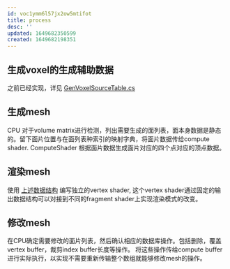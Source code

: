 ```yaml
---
id: voc1ymm6l57jx2ow5mtifot
title: process
desc: ''
updated: 1649682350599
created: 1649682198351
---
```



## 生成voxel的生成辅助数据

之前已经实现，详见 [GenVoxelSourceTable.cs](../../VolumeMegaStructure/Assets/Framework/Runtime/Scripts/Generate/ProceduralMesh/Voxel/GenVoxelSourceTables.cs)

## 生成mesh

CPU 对于volume matrix进行检测，列出需要生成的面列表，面本身数据是静态的。留下面片位置与在面列表种索引的映射字典，将面片数据传给compute shader.
ComputeShader 根据面片数据生成面片对应的四个点对应的顶点数据。

## 渲染mesh

使用 [上述数据结构](#现在由已经实现的技术预测的到渲染的数据结构-2022410-118) 编写独立的vertex shader, 这个vertex shader通过固定的输出数据结构可以对接到不同的fragment shader上实现渲染模式的改变。

## 修改mesh

在CPU确定需要修改的面片列表，然后确认相应的数据库操作。包括删除，覆盖 vertex buffer，裁剪index buffer长度等操作。
将这些操作传给compute buffer 进行实际执行，以实现不需要重新传输整个数组就能够修改mesh的操作。
